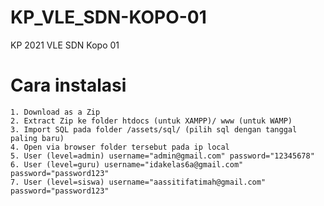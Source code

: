 # KP_VLE_SDN-KOPO-01
 KP 2021 VLE SDN Kopo 01
# Cara instalasi
    1. Download as a Zip
    2. Extract Zip ke folder htdocs (untuk XAMPP)/ www (untuk WAMP)
    3. Import SQL pada folder /assets/sql/ (pilih sql dengan tanggal paling baru)
    4. Open via browser folder tersebut pada ip local
    5. User (level=admin) username="admin@gmail.com" password="12345678"
    6. User (level=guru) username="idakelas6a@gmail.com" password="password123"
    7. User (level=siswa) username="aassitifatimah@gmail.com" password="password123"